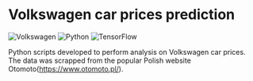  # Volkswagen car prices prediction

![Volkswagen](https://a11ybadges.com/badge?logo=volkswagen) ![Python](https://a11ybadges.com/badge?logo=python) ![TensorFlow](https://a11ybadges.com/badge?logo=tensorflow)

Python scripts developed to perform analysis on Volkswagen car prices. The data was scrapped from the popular Polish website Otomoto(https://www.otomoto.pl/). 

